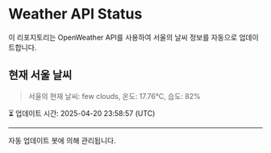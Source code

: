 
# Weather API Status

이 리포지토리는 OpenWeather API를 사용하여 서울의 날씨 정보를 자동으로 업데이트합니다.

## 현재 서울 날씨
> 서울의 현재 날씨: few clouds, 온도: 17.76°C, 습도: 82%

⏳ 업데이트 시간: 2025-04-20 23:58:57 (UTC)

---
자동 업데이트 봇에 의해 관리됩니다.
